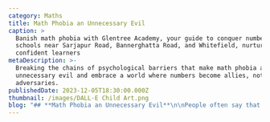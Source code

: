 ```yaml
---
category: Maths
title: Math Phobia an Unnecessary Evil
caption: >
  Banish math phobia with Glentree Academy, your guide to conquer numbers! CBSE
  schools near Sarjapur Road, Bannerghatta Road, and Whitefield, nurture
  confident learners
metaDescription: >-
  Breaking the chains of psychological barriers that make math phobia an
  unnecessary evil and embrace a world where numbers become allies, not
  adversaries.
publishedDate: 2023-12-05T18:30:00.000Z
thumbnail: /images/DALL·E Child Art.png
blog: "## **Math Phobia an Unnecessary Evil**\n\nPeople often say that math should be made interesting. Isn’t it already?\n\n[Math](https://www.glentreeacademy.com/blogs/math-phobia-an-unnecessary-evil \"Math\") is a language that helps in understanding the world around us. It helps us nurture qualities like spatial and critical thinking, power of reasoning and Mathematics and offers rationality of thought. Be it a chef or a farmer, a carpenter, a shopkeeper or a mechanic.\n\nWherever we see, whatever we see has Math in it. For instance, fractals in nature, banking, digital technology, travel, health care, agriculture, and many more.\_\n\nBut it is unfortunate to know that math is considered to be an arid subject. The majority of students have an aversion to math class, find it boring and often question themselves\_\"Am I ever going to use this?”. There is widespread anxiety among the students that scares them throughout their school life. This is the current state of the subject in most of the [Best CBSE Schools in Sarjapur Road](https://www.glentreeacademy.com/glentree-sarjapur \"Best CBSE Schools in Sarjapur Road\").\n\n## **Why do many students struggle in Mathematics?**\n\nMost of the students study Math to pass their grades. Though few students manage to score good grades in Math, that does not mean they enjoy learning the subject. So, is it the problem of the students or the subject? Well, the answer is that it is neither students nor the subject that is responsible for this issue. Instead, it’s the way it is taught. Math is taught in isolation and that makes students struggle to relate to it in real-life situations. A lack of relevance makes this subject seem obscure. Hence students find math abstracts.\n\nThe current need is to create math awareness in our everyday lives and highlight its application in various fields.\_\n\n### Can the education system and teachers help students to improve their interest in mathematics?\n\n[Best CBSE Schools in Whitefield](https://www.glentreeacademy.com/glentree-whitefield \"Best CBSE Schools in Whitefield\") are the places where we can change the attitude of students towards Math. It is very essential to first establish the need for learning the subject and to make learning Math more fun. Math should be more than just solving problems and getting the right answers. The approach that is followed now needs to be changed. For example, while teaching graphs we just highlight how to plot the graph and different types of graphs. Instead, we need to help students understand the need for different graphs and their uses in different fields. This is when they will connect it to real life and understand the need to study graphs.\_\n\nSo, when a new concept is introduced, one should start with an interesting real-world problem. Let's take another example – profit and loss. Here instead of defining profit and loss, we must let the students build a model of an amusement park, take ownership, and run their amusement park. During this process, students not only enjoy but also learn the concepts and understand their importance. When an abstract concept needs to be introduced, first give a concrete example, and later connect it to the abstract concept. There are many such ways where we can involve students and make learning math more fun and interesting.\n\nIntegrating Mathematics into other subjects like History, Science, and Geography also plays a vital role in creating interest among students. One of the best examples is introducing Roman numbers. There are quite a lot of students who still wonder why they need to learn Roman numbers. I am sure a few of them who are reading this article have the same question. The reason is that most of us were taught that Roman numbers are a different set of numbers with different symbols. The focus was to write Roman numbers to Hindu Arabic numbers and vice versa. The same method is followed even today in [Best CBSE Schools in Bannerghatta Road](https://www.glentreeacademy.com/glentree-bannerghatta \"Best CBSE Schools in Bannerghatta Road\"). But have we ever tried to encourage the students to explore why there was a need for different number systems, how they evolved, how the Roman numbers came into existence and why we use Hindu Arabic numbers these days instead of Roman numbers? Isn’t that integrating History with Math? Won’t that be interesting information which will leave its mark and spark curiosity?\_\n\nAs we go to higher grades, we can pose a few open-ended questions and trigger their intellect to find an answer. For example, a question like\_\"Why tree trunk is cylindrical in shape and not any other shape?\"\_expects them to use their knowledge of science and Math. Though they cannot find an answer to it at once, the process of finding the answer itself will make it more interesting.\n\nIt is in the teacher's hands to tune the student’s perception of the subject.\n\nLet us change the approach to teaching math and make it more exciting to learn Math. Let us eliminate the fear and apprehension students have towards the subject. Let us help our students admire and uncover the beauty of Math.\n"
---
```


